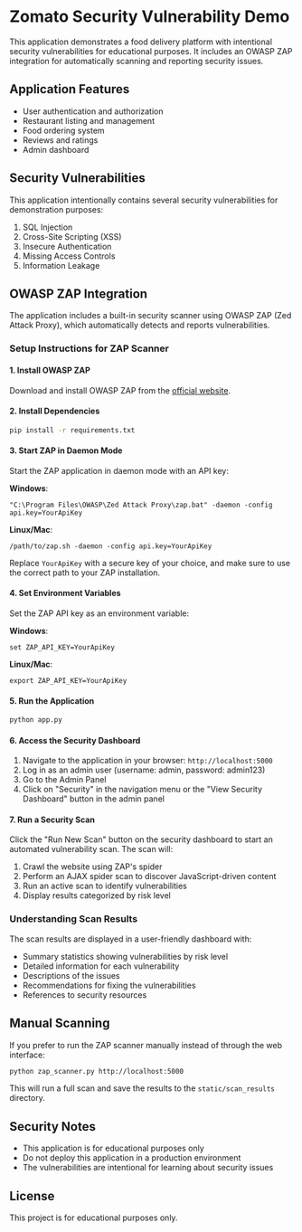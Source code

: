 # Zomato Security Vulnerability Demo

This application demonstrates a food delivery platform with intentional security vulnerabilities for educational purposes. It includes an OWASP ZAP integration for automatically scanning and reporting security issues.

## Application Features

- User authentication and authorization
- Restaurant listing and management
- Food ordering system
- Reviews and ratings
- Admin dashboard

## Security Vulnerabilities

This application intentionally contains several security vulnerabilities for demonstration purposes:

1. SQL Injection
2. Cross-Site Scripting (XSS)
3. Insecure Authentication
4. Missing Access Controls
5. Information Leakage

## OWASP ZAP Integration

The application includes a built-in security scanner using OWASP ZAP (Zed Attack Proxy), which automatically detects and reports vulnerabilities.

### Setup Instructions for ZAP Scanner

#### 1. Install OWASP ZAP

Download and install OWASP ZAP from the [official website](https://www.zaproxy.org/download/).

#### 2. Install Dependencies

```bash
pip install -r requirements.txt
```

#### 3. Start ZAP in Daemon Mode

Start the ZAP application in daemon mode with an API key:

**Windows**:
```
"C:\Program Files\OWASP\Zed Attack Proxy\zap.bat" -daemon -config api.key=YourApiKey
```

**Linux/Mac**:
```
/path/to/zap.sh -daemon -config api.key=YourApiKey
```

Replace `YourApiKey` with a secure key of your choice, and make sure to use the correct path to your ZAP installation.

#### 4. Set Environment Variables

Set the ZAP API key as an environment variable:

**Windows**:
```
set ZAP_API_KEY=YourApiKey
```

**Linux/Mac**:
```
export ZAP_API_KEY=YourApiKey
```

#### 5. Run the Application

```bash
python app.py
```

#### 6. Access the Security Dashboard

1. Navigate to the application in your browser: `http://localhost:5000`
2. Log in as an admin user (username: admin, password: admin123)
3. Go to the Admin Panel
4. Click on "Security" in the navigation menu or the "View Security Dashboard" button in the admin panel

#### 7. Run a Security Scan

Click the "Run New Scan" button on the security dashboard to start an automated vulnerability scan. The scan will:

1. Crawl the website using ZAP's spider
2. Perform an AJAX spider scan to discover JavaScript-driven content
3. Run an active scan to identify vulnerabilities
4. Display results categorized by risk level

### Understanding Scan Results

The scan results are displayed in a user-friendly dashboard with:

- Summary statistics showing vulnerabilities by risk level
- Detailed information for each vulnerability
- Descriptions of the issues
- Recommendations for fixing the vulnerabilities
- References to security resources

## Manual Scanning

If you prefer to run the ZAP scanner manually instead of through the web interface:

```bash
python zap_scanner.py http://localhost:5000
```

This will run a full scan and save the results to the `static/scan_results` directory.

## Security Notes

- This application is for educational purposes only
- Do not deploy this application in a production environment
- The vulnerabilities are intentional for learning about security issues

## License

This project is for educational purposes only.
